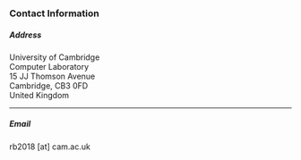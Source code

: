 ### Contact Information  


##### Address

University of Cambridge  
Computer Laboratory  
15 JJ Thomson Avenue  
Cambridge, CB3 0FD  
United Kingdom  

<hr/>

##### Email

rb2018 [at] cam.ac.uk